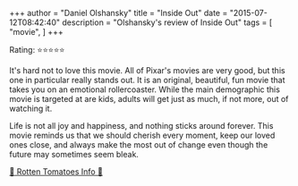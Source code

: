 +++
author = "Daniel Olshansky"
title = "Inside Out"
date = "2015-07-12T08:42:40"
description = "Olshansky's review of Inside Out"
tags = [
    "movie",
]
+++

Rating: ⭐⭐⭐⭐⭐

It's hard not to love this movie. All of Pixar's movies are very good, but this one in particular really stands out. It is an original, beautiful, fun movie that takes you on an emotional rollercoaster. While the main demographic this movie is targeted at are kids, adults will get just as much, if not more, out of watching it. 

Life is not all joy and happiness, and nothing sticks around forever. This movie reminds us that we should cherish every moment, keep our loved ones close, and always make the most out of change even though the future may sometimes seem bleak.

[🍅 Rotten Tomatoes Info 🍅](https://www.rottentomatoes.com//m/inside_out_2015)
